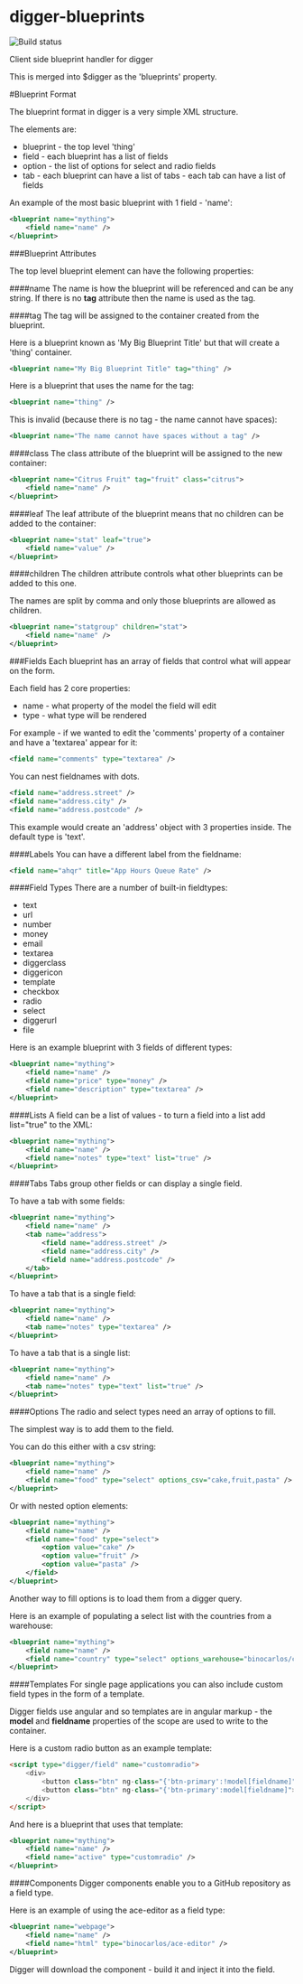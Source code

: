 digger-blueprints
=================

![Build status](https://api.travis-ci.org/binocarlos/digger-blueprints.png)

Client side blueprint handler for digger

This is merged into $digger as the 'blueprints' property.

#Blueprint Format

The blueprint format in digger is a very simple XML structure.

The elements are:

 * blueprint - the top level 'thing'
 * field - each blueprint has a list of fields
 * option - the list of options for select and radio fields
 * tab - each blueprint can have a list of tabs - each tab can have a list of fields


An example of the most basic blueprint with 1 field - 'name':

```xml
<blueprint name="mything">
	<field name="name" />
</blueprint>
```

###Blueprint Attributes

The top level blueprint element can have the following properties:

####name
The name is how the blueprint will be referenced and can be any string.  If there is no **tag** attribute then the name is used as the tag.

####tag
The tag will be assigned to the container created from the blueprint.

Here is a blueprint known as 'My Big Blueprint Title' but that will create a 'thing' container.

```xml
<blueprint name="My Big Blueprint Title" tag="thing" />
```

Here is a blueprint that uses the name for the tag:

```xml
<blueprint name="thing" />
```

This is invalid (because there is no tag - the name cannot have spaces):

```xml
<blueprint name="The name cannot have spaces without a tag" />
```

####class
The class attribute of the blueprint will be assigned to the new container:

```xml
<blueprint name="Citrus Fruit" tag="fruit" class="citrus">
	<field name="name" />
</blueprint>
```

####leaf
The leaf attribute of the blueprint means that no children can be added to the container:

```xml
<blueprint name="stat" leaf="true">
	<field name="value" />
</blueprint>
```

####children
The children attribute controls what other blueprints can be added to this one.

The names are split by comma and only those blueprints are allowed as children.

```xml
<blueprint name="statgroup" children="stat">
	<field name="name" />
</blueprint>
```

###Fields
Each blueprint has an array of fields that control what will appear on the form.

Each field has 2 core properties:

 * name - what property of the model the field will edit
 * type - what type will be rendered

For example - if we wanted to edit the 'comments' property of a container and have a 'textarea' appear for it:

```xml
<field name="comments" type="textarea" />
```

You can nest fieldnames with dots.

```xml
<field name="address.street" />
<field name="address.city" />
<field name="address.postcode" />
```

This example would create an 'address' object with 3 properties inside.  The default type is 'text'.

####Labels
You can have a different label from the fieldname:

```xml
<field name="ahqr" title="App Hours Queue Rate" />
```

####Field Types
There are a number of built-in fieldtypes:

 * text
 * url
 * number
 * money
 * email
 * textarea
 * diggerclass
 * diggericon
 * template
 * checkbox
 * radio
 * select
 * diggerurl
 * file

Here is an example blueprint with 3 fields of different types:

```xml
<blueprint name="mything">
	<field name="name" />
	<field name="price" type="money" />
	<field name="description" type="textarea" />
</blueprint>
```

####Lists
A field can be a list of values - to turn a field into a list add list="true" to the XML:

```xml
<blueprint name="mything">
	<field name="name" />
	<field name="notes" type="text" list="true" />
</blueprint>
```

####Tabs
Tabs group other fields or can display a single field.

To have a tab with some fields:

```xml
<blueprint name="mything">
	<field name="name" />
	<tab name="address">
		<field name="address.street" />
		<field name="address.city" />
		<field name="address.postcode" />
	</tab>
</blueprint>
```

To have a tab that is a single field:

```xml
<blueprint name="mything">
	<field name="name" />
	<tab name="notes" type="textarea" />
</blueprint>
```

To have a tab that is a single list:

```xml
<blueprint name="mything">
	<field name="name" />
	<tab name="notes" type="text" list="true" />
</blueprint>
```

####Options
The radio and select types need an array of options to fill.

The simplest way is to add them to the field.

You can do this either with a csv string:

```xml
<blueprint name="mything">
	<field name="name" />
	<field name="food" type="select" options_csv="cake,fruit,pasta" />
</blueprint>
```

Or with nested option elements:

```xml
<blueprint name="mything">
	<field name="name" />
	<field name="food" type="select">
		<option value="cake" />
		<option value="fruit" />
		<option value="pasta" />
	</field>
</blueprint>
```

Another way to fill options is to load them from a digger query.

Here is an example of populating a select list with the countries from a warehouse:

```xml
<blueprint name="mything">
	<field name="name" />
	<field name="country" type="select" options_warehouse="binocarlos/countries" options_selector="country:sort(name)" />
</blueprint>
```

####Templates
For single page applications you can also include custom field types in the form of a template.

Digger fields use angular and so templates are in angular markup - the **model** and **fieldname** properties of the scope are used to write to the container.

Here is a custom radio button as an example template:

```html
<script type="digger/field" name="customradio">
	<div>
		<button class="btn" ng-class="{'btn-primary':!model[fieldname]">No</button>
		<button class="btn" ng-class="{'btn-primary':model[fieldname]">Yes</button>
	</div>
</script>
```

And here is a blueprint that uses that template:

```xml
<blueprint name="mything">
	<field name="name" />
	<field name="active" type="customradio" />
</blueprint>
```

####Components
Digger components enable you to a GitHub repository as a field type.

Here is an example of using the ace-editor as a field type:

```xml
<blueprint name="webpage">
	<field name="name" />
	<field name="html" type="binocarlos/ace-editor" />
</blueprint>
```

Digger will download the component - build it and inject it into the field.
